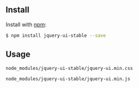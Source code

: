 ## Install

Install with [npm](https://www.npmjs.com/):

```sh
$ npm install jquery-ui-stable --save
```

## Usage

```file
node_modules/jquery-ui-stable/jquery-ui.min.css
```

```file
node_modules/jquery-ui-stable/jquery-ui.min.js
```
